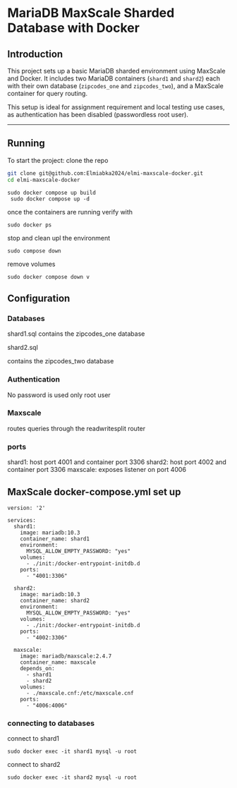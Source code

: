 # MariaDB MaxScale Sharded Database with Docker

## Introduction

This project sets up a basic MariaDB sharded environment using MaxScale and Docker. It includes two MariaDB containers (`shard1` and `shard2`) each with their own database (`zipcodes_one` and `zipcodes_two`), and a MaxScale container for query routing.

This setup is ideal for assignment requirement  and  local testing use cases, as authentication has been disabled (passwordless root user).

---

## Running

To start the project: clone the repo

```bash
git clone git@github.com:Elmiabka2024/elmi-maxscale-docker.git
cd elmi-maxscale-docker
```

```
sudo docker compose up build
 sudo docker compose up -d
```
once the containers are running verify with
```
sudo docker ps
```
stop and clean upl the environment 
```
sudo compose down
```

remove volumes

```
sudo docker compose down v
```

## Configuration

### Databases
shard1.sql 
 contains the zipcodes_one database

shard2.sql

contains the zipcodes_two database

### Authentication
No password is used only root user

### Maxscale 
routes queries through the readwritesplit router

### ports
shard1: host port 4001 and container port 3306
shard2: host port 4002 and container port 3306
maxscale: exposes listener on port 4006

## MaxScale docker-compose.yml set up

```
version: '2'

services:
  shard1:
    image: mariadb:10.3
    container_name: shard1
    environment:
      MYSQL_ALLOW_EMPTY_PASSWORD: "yes"
    volumes:
      - ./init:/docker-entrypoint-initdb.d
    ports:
      - "4001:3306"

  shard2:
    image: mariadb:10.3
    container_name: shard2
    environment:
      MYSQL_ALLOW_EMPTY_PASSWORD: "yes"
    volumes:
      - ./init:/docker-entrypoint-initdb.d
    ports:
      - "4002:3306"

  maxscale:
    image: mariadb/maxscale:2.4.7
    container_name: maxscale
    depends_on:
      - shard1
      - shard2
    volumes:
      - ./maxscale.cnf:/etc/maxscale.cnf
    ports:
      - "4006:4006"
```

### connecting to databases

connect to shard1 
```
sudo docker exec -it shard1 mysql -u root
```
connect to shard2

```
sudo docker exec -it shard2 mysql -u root

```



